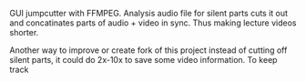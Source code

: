 GUI jumpcutter with FFMPEG. Analysis audio file for silent parts cuts it out and concatinates parts of audio + video in sync. Thus making lecture videos shorter.

Another way to improve or create fork of this project instead of cutting off silent parts, it could do 2x-10x to save some video information. To keep track
